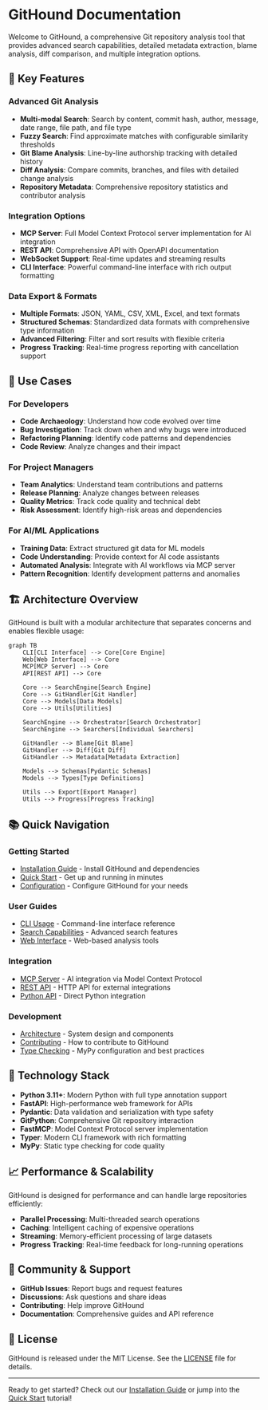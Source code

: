 # GitHound Documentation

Welcome to GitHound, a comprehensive Git repository analysis tool that provides advanced search capabilities, detailed metadata extraction, blame analysis, diff comparison, and multiple integration options.

## 🚀 Key Features

### Advanced Git Analysis

- **Multi-modal Search**: Search by content, commit hash, author, message, date range, file path, and file type
- **Fuzzy Search**: Find approximate matches with configurable similarity thresholds
- **Git Blame Analysis**: Line-by-line authorship tracking with detailed history
- **Diff Analysis**: Compare commits, branches, and files with detailed change analysis
- **Repository Metadata**: Comprehensive repository statistics and contributor analysis

### Integration Options

- **MCP Server**: Full Model Context Protocol server implementation for AI integration
- **REST API**: Comprehensive API with OpenAPI documentation
- **WebSocket Support**: Real-time updates and streaming results
- **CLI Interface**: Powerful command-line interface with rich output formatting

### Data Export & Formats

- **Multiple Formats**: JSON, YAML, CSV, XML, Excel, and text formats
- **Structured Schemas**: Standardized data formats with comprehensive type information
- **Advanced Filtering**: Filter and sort results with flexible criteria
- **Progress Tracking**: Real-time progress reporting with cancellation support

## 🎯 Use Cases

### For Developers

- **Code Archaeology**: Understand how code evolved over time
- **Bug Investigation**: Track down when and why bugs were introduced
- **Refactoring Planning**: Identify code patterns and dependencies
- **Code Review**: Analyze changes and their impact

### For Project Managers

- **Team Analytics**: Understand team contributions and patterns
- **Release Planning**: Analyze changes between releases
- **Quality Metrics**: Track code quality and technical debt
- **Risk Assessment**: Identify high-risk areas and dependencies

### For AI/ML Applications

- **Training Data**: Extract structured git data for ML models
- **Code Understanding**: Provide context for AI code assistants
- **Automated Analysis**: Integrate with AI workflows via MCP server
- **Pattern Recognition**: Identify development patterns and anomalies

## 🏗️ Architecture Overview

GitHound is built with a modular architecture that separates concerns and enables flexible usage:

```mermaid
graph TB
    CLI[CLI Interface] --> Core[Core Engine]
    Web[Web Interface] --> Core
    MCP[MCP Server] --> Core
    API[REST API] --> Core

    Core --> SearchEngine[Search Engine]
    Core --> GitHandler[Git Handler]
    Core --> Models[Data Models]
    Core --> Utils[Utilities]

    SearchEngine --> Orchestrator[Search Orchestrator]
    SearchEngine --> Searchers[Individual Searchers]

    GitHandler --> Blame[Git Blame]
    GitHandler --> Diff[Git Diff]
    GitHandler --> Metadata[Metadata Extraction]

    Models --> Schemas[Pydantic Schemas]
    Models --> Types[Type Definitions]

    Utils --> Export[Export Manager]
    Utils --> Progress[Progress Tracking]
```

## 📚 Quick Navigation

### Getting Started

- [Installation Guide](getting-started/installation.md) - Install GitHound and dependencies
- [Quick Start](getting-started/quick-start.md) - Get up and running in minutes
- [Configuration](getting-started/configuration.md) - Configure GitHound for your needs

### User Guides

- [CLI Usage](user-guide/cli-usage.md) - Command-line interface reference
- [Search Capabilities](user-guide/search-capabilities.md) - Advanced search features
- [Web Interface](user-guide/web-interface.md) - Web-based analysis tools

### Integration

- [MCP Server](mcp-server/overview.md) - AI integration via Model Context Protocol
- [REST API](api-reference/rest-api.md) - HTTP API for external integrations
- [Python API](api-reference/python-api.md) - Direct Python integration

### Development

- [Architecture](architecture/overview.md) - System design and components
- [Contributing](development/contributing.md) - How to contribute to GitHound
- [Type Checking](development/type-checking.md) - MyPy configuration and best practices

## 🔧 Technology Stack

- **Python 3.11+**: Modern Python with full type annotation support
- **FastAPI**: High-performance web framework for APIs
- **Pydantic**: Data validation and serialization with type safety
- **GitPython**: Comprehensive Git repository interaction
- **FastMCP**: Model Context Protocol server implementation
- **Typer**: Modern CLI framework with rich formatting
- **MyPy**: Static type checking for code quality

## 📈 Performance & Scalability

GitHound is designed for performance and can handle large repositories efficiently:

- **Parallel Processing**: Multi-threaded search operations
- **Caching**: Intelligent caching of expensive operations
- **Streaming**: Memory-efficient processing of large datasets
- **Progress Tracking**: Real-time feedback for long-running operations

## 🤝 Community & Support

- **GitHub Issues**: Report bugs and request features
- **Discussions**: Ask questions and share ideas
- **Contributing**: Help improve GitHound
- **Documentation**: Comprehensive guides and API reference

## 📄 License

GitHound is released under the MIT License. See the [LICENSE](https://github.com/your-org/githound/blob/main/LICENSE) file for details.

---

Ready to get started? Check out our [Installation Guide](getting-started/installation.md) or jump into the [Quick Start](getting-started/quick-start.md) tutorial!
